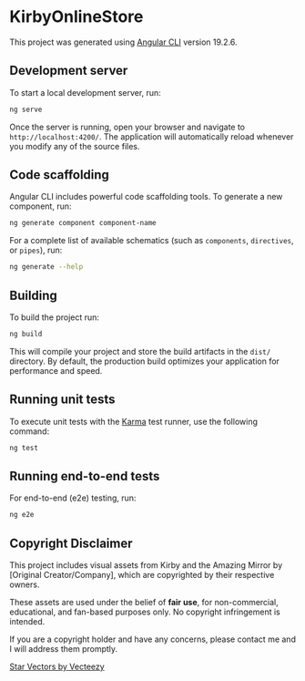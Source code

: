 # KirbyOnlineStore

This project was generated using [Angular CLI](https://github.com/angular/angular-cli) version 19.2.6.

## Development server

To start a local development server, run:

```bash
ng serve
```

Once the server is running, open your browser and navigate to `http://localhost:4200/`. The application will automatically reload whenever you modify any of the source files.

## Code scaffolding

Angular CLI includes powerful code scaffolding tools. To generate a new component, run:

```bash
ng generate component component-name
```

For a complete list of available schematics (such as `components`, `directives`, or `pipes`), run:

```bash
ng generate --help
```

## Building

To build the project run:

```bash
ng build
```

This will compile your project and store the build artifacts in the `dist/` directory. By default, the production build optimizes your application for performance and speed.

## Running unit tests

To execute unit tests with the [Karma](https://karma-runner.github.io) test runner, use the following command:

```bash
ng test
```

## Running end-to-end tests

For end-to-end (e2e) testing, run:

```bash
ng e2e
```

## Copyright Disclaimer

This project includes visual assets from Kirby and the Amazing Mirror by [Original Creator/Company], which are copyrighted by their respective owners.

These assets are used under the belief of **fair use**, for non-commercial, educational, and fan-based purposes only. No copyright infringement is intended. 

If you are a copyright holder and have any concerns, please contact me and I will address them promptly.

<a href="https://www.vecteezy.com/free-vector/star">Star Vectors by Vecteezy</a>
